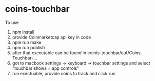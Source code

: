 # coins-touchbar

To use
1. npm install
2. provide Coinmarketcap api key in code
3. npm run make
4. npm run publish
5. after that executable can be found in coints-touchbar/out/Coins-Touchbar-...
6. got to macbook settings -> keyboard -> touchbar settings and select "touchbar shows = app controls"
7. run exectuable, provide coins to track and click run

